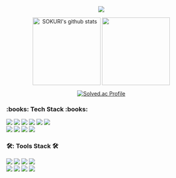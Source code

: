 <div class="container" align="center">
  <div class="header">
  <img src="https://capsule-render.vercel.app/api?type=waving&color=ADC8FF&height=200&section=header&text=WELCOME&fontSize=90" />
  </div>
  
  <a href="https://github.com/Eungyeol41"><img align="center" style="height:180px" src="https://github-readme-stats.vercel.app/api?username=flyforme2016&show_icons=true&include_all_commits=true&hide_border=true&bg_color=30,7F7FD5,86A8E7,91eae4&title_color=fff&text_color=fff" alt="SOKURI's github stats" /></a>
  <a href="https://github.com/Eungyeol41"><img align="center" style="height:180px" src="https://github-readme-stats.vercel.app/api/top-langs/?username=flyforme2016&layout=compact&hide_border=true&bg_color=30,91eae4,86A8E7&title_color=fff&text_color=fff" /></a> 
  
  [![Solved.ac Profile](http://mazassumnida.wtf/api/generate_badge?boj=dlsgk2016)](https://solved.ac/dlsgk2016)
  
  </div>
  <div class="tech-badge">
    <h3>:books: Tech Stack :books:</h3>
    <img src="https://img.shields.io/badge/JAVA-007396?style=flat&logo=OpenJDK&logoColor=white"/>
    <img src="https://img.shields.io/badge/C++-00599C?style=flat&logo=cplusplus&logoColor=white"/>
    <img src="https://img.shields.io/badge/NodeJs-339933?style=flat&logo=nodedotjs&logoColor=white"/>
    <img src="https://img.shields.io/badge/AWS-232F3E?style=flat&logo=amazonaws&logoColor=white"/>
    <img src="https://img.shields.io/badge/Spring-6DB33F?style=flat&logo=spring&logoColor=white"/>
    <img src="https://img.shields.io/badge/MySQL-4479A1?style=flat&logo=mysql&logoColor=white"/><br>
    <img src="https://img.shields.io/badge/HTML5-E34F26?style=flat&logo=html5&logoColor=white"/>
    <img src="https://img.shields.io/badge/CSS3-1572B6?style=flat&logo=css3&logoColor=white"/>
    <img src="https://img.shields.io/badge/JavaScript-F7DF1E?style=flat&logo=javascript&logoColor=white"/>
    <img src="https://img.shields.io/badge/React-61DAFB?style=flat&logo=react&logoColor=white"/>
  </div>
    
  <div class="tools-badge">
    <h3>🛠: Tools Stack 🛠</h3>
    <img src="https://img.shields.io/badge/Eclipse IDE-525C86?style=flat&logo=eclipseide&logoColor=white"/>
    <img src="https://img.shields.io/badge/Visual Studio-5C2D91?style=flat&logo=visualstudio&logoColor=white"/>
    <img src="https://img.shields.io/badge/Visual Studio Code-007ACC?style=flat&logo=visualstudiocode&logoColor=white"/>
    <img src="https://img.shields.io/badge/Tomcat-F8DC75?style=flat&logo=apachetomcat&logoColor=white"/><br>
    <img src="https://img.shields.io/badge/Android Studio-3DDC84?style=flat&logo=androidstudio&logoColor=white"/>
    <img src="https://img.shields.io/badge/MySQL Workbench-4479A1?style=flat&logo=mysql&logoColor=white"/>
    <img src="https://img.shields.io/badge/Github-181717?style=flat&logo=github&logoColor=white"/>
    <img src="https://img.shields.io/badge/Swagger-85EA2D?style=flat&logo=swagger&logoColor=white"/>
  </div>
  
</div>
